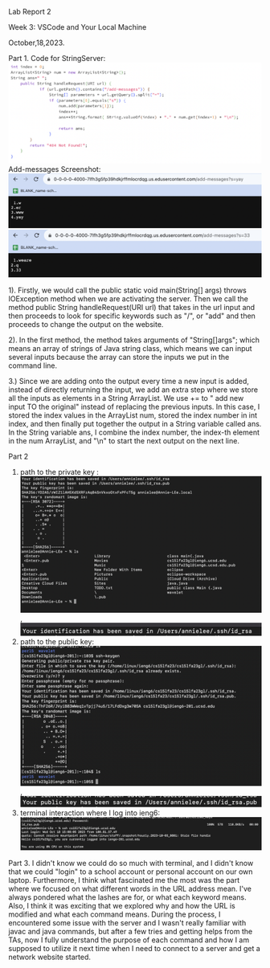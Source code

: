 Lab Report 2

Week 3: VSCode and Your Local Machine

October,18,2023.

Part 1. 
Code for StringServer: ![Image](webserver.png)
Add-messages Screenshot:
![Image](add-messages.png)
![Image](add-messages2.png)

1). Firstly, we would call the public static void main(String[] args) throws IOException method when we are activating the server. Then we call the method public String handleRequest(URI url) that takes in the url input and then proceeds to look for specific keywords such as "/", or "add" and then proceeds to change the output on the website.

2). In the first method, the method takes arguments of "String[]args"; which means an array of strings of Java string class, which means we can input several inputs because the array can store the inputs we put in the command line.

3.) Since we are adding onto the output every time a new input is added, instead of directly returning the input, we add an extra step where we store all the inputs as elements in a String ArrayList. We use += to " add new input TO the original" instead of replacing the previous inputs. In this case, I stored the index values in the ArrayList num, stored the index number in int index, and then finally put together the output in a String variable called ans. In the String variable ans, I combine the index number, the index-th element in the num ArrayList, and "\n" to start the next output on the next line. 


 Part 2
 1. path to the private key : ![Image](private.png) , ![Image](Privatepath.png)
 2. path to the public key: ![Image](public.png), ![Image](Publicpath.png)
 3. terminal interaction where I log into ieng6: ![Image](nopassword.png)
 
Part 3. 
I didn't know we could do so much with terminal, and I didn't know that we could "login" to a school account or personal account on our own laptop. Furthermore, I think what fascinated me the most was the part where we focused on what different words in the URL address mean. I've always pondered what the lashes are for, or what each keyword means. Also, I think it was exciting that we explored why and how the URL is modified and what each command means. During the process, I encountered some issue with the server and I wasn't really familiar with javac and java commands, but after a few tries and getting helps from the TAs, now I fully understand the purpose of each command and how I am supposed to utilize it next time when I need to connect to a server and get a network website started.
